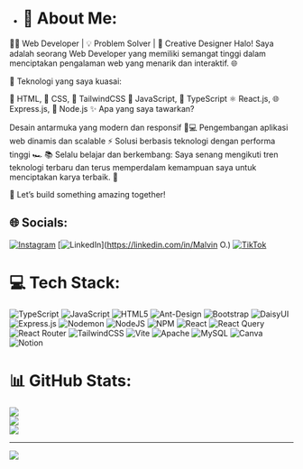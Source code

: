 
- # 💫 About Me:
👨‍💻 Web Developer | 💡 Problem Solver | 🎨 Creative Designer
Halo! Saya adalah seorang Web Developer yang memiliki semangat tinggi dalam menciptakan pengalaman web yang menarik dan interaktif. 🌐

🔧 Teknologi yang saya kuasai:

📜 HTML, 🎨 CSS, 🚀 TailwindCSS
🌟 JavaScript, 🔷 TypeScript
⚛️ React.js, 🌐 Express.js, 🌳 Node.js
✨ Apa yang saya tawarkan?

Desain antarmuka yang modern dan responsif 📱💻
Pengembangan aplikasi web dinamis dan scalable ⚡
Solusi berbasis teknologi dengan performa tinggi 🏎️
📚 Selalu belajar dan berkembang: Saya senang mengikuti tren teknologi terbaru dan terus memperdalam kemampuan saya untuk menciptakan karya terbaik. 🚀

🌟 Let’s build something amazing together!


## 🌐 Socials:
[![Instagram](https://img.shields.io/badge/Instagram-%23E4405F.svg?logo=Instagram&logoColor=white)](https://instagram.com/malvinnnn_23) [![LinkedIn](https://img.shields.io/badge/LinkedIn-%230077B5.svg?logo=linkedin&logoColor=white)](https://linkedin.com/in/Malvin O.) [![TikTok](https://img.shields.io/badge/TikTok-%23000000.svg?logo=TikTok&logoColor=white)](https://tiktok.com/@HiraitoCode) 

# 💻 Tech Stack:
![TypeScript](https://img.shields.io/badge/typescript-%23007ACC.svg?style=for-the-badge&logo=typescript&logoColor=white) ![JavaScript](https://img.shields.io/badge/javascript-%23323330.svg?style=for-the-badge&logo=javascript&logoColor=%23F7DF1E) ![HTML5](https://img.shields.io/badge/html5-%23E34F26.svg?style=for-the-badge&logo=html5&logoColor=white) ![Ant-Design](https://img.shields.io/badge/-AntDesign-%230170FE?style=for-the-badge&logo=ant-design&logoColor=white) ![Bootstrap](https://img.shields.io/badge/bootstrap-%238511FA.svg?style=for-the-badge&logo=bootstrap&logoColor=white) ![DaisyUI](https://img.shields.io/badge/daisyui-5A0EF8?style=for-the-badge&logo=daisyui&logoColor=white) ![Express.js](https://img.shields.io/badge/express.js-%23404d59.svg?style=for-the-badge&logo=express&logoColor=%2361DAFB) ![Nodemon](https://img.shields.io/badge/NODEMON-%23323330.svg?style=for-the-badge&logo=nodemon&logoColor=%BBDEAD) ![NodeJS](https://img.shields.io/badge/node.js-6DA55F?style=for-the-badge&logo=node.js&logoColor=white) ![NPM](https://img.shields.io/badge/NPM-%23CB3837.svg?style=for-the-badge&logo=npm&logoColor=white) ![React](https://img.shields.io/badge/react-%2320232a.svg?style=for-the-badge&logo=react&logoColor=%2361DAFB) ![React Query](https://img.shields.io/badge/-React%20Query-FF4154?style=for-the-badge&logo=react%20query&logoColor=white) ![React Router](https://img.shields.io/badge/React_Router-CA4245?style=for-the-badge&logo=react-router&logoColor=white) ![TailwindCSS](https://img.shields.io/badge/tailwindcss-%2338B2AC.svg?style=for-the-badge&logo=tailwind-css&logoColor=white) ![Vite](https://img.shields.io/badge/vite-%23646CFF.svg?style=for-the-badge&logo=vite&logoColor=white) ![Apache](https://img.shields.io/badge/apache-%23D42029.svg?style=for-the-badge&logo=apache&logoColor=white) ![MySQL](https://img.shields.io/badge/mysql-4479A1.svg?style=for-the-badge&logo=mysql&logoColor=white) ![Canva](https://img.shields.io/badge/Canva-%2300C4CC.svg?style=for-the-badge&logo=Canva&logoColor=white) ![Notion](https://img.shields.io/badge/Notion-%23000000.svg?style=for-the-badge&logo=notion&logoColor=white)
# 📊 GitHub Stats:
![](https://github-readme-stats.vercel.app/api?username=HIraito23&theme=tokyonight&hide_border=false&include_all_commits=false&count_private=false)<br/>
![](https://github-readme-streak-stats.herokuapp.com/?user=HIraito23&theme=tokyonight&hide_border=false)<br/>
![](https://github-readme-stats.vercel.app/api/top-langs/?username=HIraito23&theme=tokyonight&hide_border=false&include_all_commits=false&count_private=false&layout=compact)

---
[![](https://visitcount.itsvg.in/api?id=HIraito23&icon=0&color=0)](https://visitcount.itsvg.in)

<!-- Proudly created with GPRM ( https://gprm.itsvg.in ) -->
